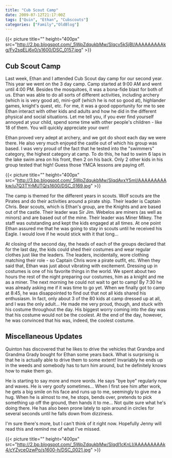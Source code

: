 ```yaml
---
title: "Cub Scout Camp"
date: 2009-07-12T21:17:00Z
tags: ["Quin", "Ethan", "Cubscouts"]
categories: ["Family","OldBlog"]
---
```


{{< picture title="" height="400px" src="http://2.bp.blogspot.com/_5WpZdqukbMw/Slqcv5kSjBI/AAAAAAAAAkg/Fv2sqELj6x0/s1600/DSC_0157.jpg" >}}

## Cub Scout Camp

Last week, Ethan and I attended Cub Scout day camp for our second year.  This year we went on the 3 day camp.  Camp started at 9:00 AM and went until 4:00 PM.  Besides the mosquitoes, it was a bona-fide blast for both of us.  Ethan was able to do all sorts of different activities, including archery (which is is very good at), mini-golf (which he is not so good at), highlander games, knight's quest, etc.  For me, it was a good opportunity for me to see Ethan interact with other kids and adults and how he did in the different physical and social situations.  Let me tell you, if you ever find yourself annoyed at your child, spend some time with other people's children - like 18 of them.  You will quickly appreciate your own!

Ethan proved very adept at archery, and we got do shoot each day we were there.  He also very much enjoyed the castle out of which his group was based.  I was very proud of the fact that he tested into the "swimmers" category, the highest category at camp.  To do this, he had to swim 6 laps in the lake swim area on his front, then 2 on his back.  Only 2 other kids in his group tested that high!  Guess those YMCA lessons are paying off.

{{< picture title="" height="400px" src="http://3.bp.blogspot.com/_5WpZdqukbMw/SlqdAvxY5mI/AAAAAAAAAkw/u7Q3TYrMUTQ/s1600/DSC_0169.jpg" >}}

The camp is themed for the different years in scouts.  Wolf scouts are the Pirates and do their activities around a pirate ship.  Their leader is Captain Chris.  Bear scouts, which is Ethan's group, are the Knights and are based out of the castle.  Their leader was Sir Jim.  Webelos are miners (as well as minors) and are based out of the mine.  Their leader was Miner Mikey.  The staff was outstanding and kept the kids engaged at all times.  At one point Ethan assured me that he was going to stay in scouts until he received his Eagle.  I would love if he would stick with it that long...

At closing of the second day, the heads of each of the groups declared that for the last day, the kids could shed their costumes and wear regular clothes just like the leaders.  The leaders, incidentally, wore clothing matching their role - so Captain Chris wore a pirate outfit, etc.  When they said that, Ethan was just about vibrating with excitement.  Dressing up in costumes is one of his favorite things in the world.  We spent about two hours the rest of the night preparing our costumes, him as a knight and me as a miner.  The next morning he could not wait to get to camp!  By 7:30 he was already asking me if it was time to go yet.  When we finally got to camp at 8:45, he was disappointed to find out that not all kids shared his enthusiasm.  In fact, only about 3 of the 80 kids at camp dressed up at all, and I was the only adult...  He made me very proud, though, and stuck with his costume throughout the day.  His biggest worry coming into the day was that his costume would not be the coolest.  At the end of the day, however, he was convinced that his was, indeed, the coolest costume.

## Miscellaneous Updates

Quinton has discovered that he likes to drive the vehicles that Grandpa and Grandma Grady bought for Ethan some years back.  What is surprising is that he is actually able to drive them to some extent!  Invariably he ends up in the weeds and somebody has to turn him around, but he definitely knows how to make them go.

He is starting to say more and more words.  He says "bye bye" regularly now and waves.  He is very goofy sometimes...  When I first see him after work, he gets a big smile on his face and runs up to me, seemingly to give me a hug.  When he is almost to me, he stops, bends over, pretends to pick something up off the ground, then hands it to me...  Not quite sure what he's doing there.  He has also been prone lately to spin around in circles for several seconds until he falls down from dizziness.

I'm sure there's more, but I can't think of it right now.  Hopefully Jenny will read this and remind me of what I've missed.

{{< picture title="" height="400px" src="http://2.bp.blogspot.com/_5WpZdqukbMw/SlqdI1cKnLI/AAAAAAAAAk4/cYZyceOzwPo/s1600-h/DSC_0021.jpg" >}}
